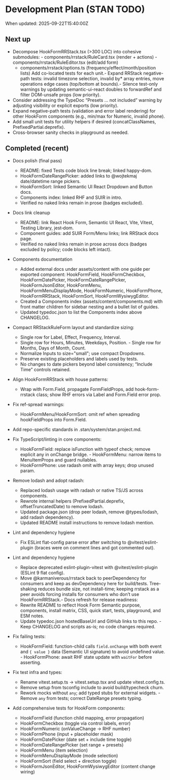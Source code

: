 # Development Plan (STAN TODO)

When updated: 2025-09-22T15:40:00Z

## Next up
- Decompose HookFormRRStack.tsx (>300 LOC) into cohesive submodules: - components/rrstack/RuleCard.tsx (render + actions) - components/rrstack/RuleEditor.tsx (edit/add form)
  - components/rrstack/options.ts (frequency/effect/month/position lists) Add co-located tests for each unit.- Expand RRStack negative-path tests: invalid timezone selection, invalid by\* array entries, move operations edge cases (top/bottom at bounds).- Silence test-only warnings by updating semantic-ui-react doubles to forwardRef and filter DOM-unsafe props (low priority).
- Consider addressing the TypeDoc “Presets … not included” warning by adjusting visibility or explicit exports (low priority).
- Expand negative-path tests (validation and error label rendering) for other HookForm components (e.g., min/max for Numeric, invalid phone).
- Add small unit tests for utility helpers if desired (concatClassNames, PrefixedPartial.deprefix).
- Cross-browser sanity checks in playground as needed.

## Completed (recent)

- Docs polish (final pass)
  - README: fixed Tests code block line break; linked happy-dom.
  - HookFormDateRangePicker: added links to @wojtekmaj date/datetime range pickers.
  - HookFormSort: linked Semantic UI React Dropdown and Button docs.
  - Components index: linked RHF and SUIR in intro.
  - Verified no naked links remain in prose (badges excluded).
- Docs link cleanup
  - README: link React Hook Form, Semantic UI React, Vite, Vitest, Testing Library, jest‑dom.
  - Component guides: add SUIR Form/Menu links; link RRStack docs page.
  - Verified no naked links remain in prose across docs (badges excluded by policy; code blocks left intact).

- Components documentation
  - Added external docs under assets/content with one guide per exported component: HookFormField, HookFormCheckbox, HookFormDatePicker, HookFormDateRangePicker, HookFormJsonEditor, HookFormMenu, HookFormMenuDisplayMode, HookFormNumeric, HookFormPhone, HookFormRRStack, HookFormSort, HookFormWysiwygEditor.
  - Created a Components index (assets/content/components.md) with front matter children for sidebar nesting and a bullet list of guides.
  - Updated typedoc.json to list the Components index above CHANGELOG.
- Compact RRStackRuleForm layout and standardize sizing:
  - Single row for Label, Effect, Frequency, Interval.
  - Single row for Hours, Minutes, Weekdays, Position. - Single row for Months, Days of Month, Count.
  - Normalize Inputs to size="small"; use compact Dropdowns.
  - Preserve existing placeholders and labels used by tests.
  - No changes to date pickers beyond label consistency; “Include Time” controls retained.

- Align HookFormRRStack with house patterns:
  - Wrap with Form.Field, propagate FormFieldProps, add hook-form-rrstack class; show RHF errors via Label and Form.Field error prop.
- Fix ref-spread warnings:
  - HookFormMenu/HookFormSort: omit ref when spreading hookFieldProps into Form.Field.
- Add repo-specific standards in .stan/system/stan.project.md.

- Fix TypeScript/linting in core components:
  - HookFormField: replace isFunction with typeof check; remove explicit any in onChange bridge. - HookFormMenu: narrow items to MenuItemProps and guard nullables.
  - HookFormPhone: use radash omit with array keys; drop unused param.
- Remove lodash and adopt radash:
  - Replaced lodash usage with radash or native TS/JS across components.
  - Rewrote internal helpers (PrefixedPartial.deprefix, offsetTruncatedDate) to remove lodash.
  - Updated package.json (drop peer lodash, remove @types/lodash, add radash dependency).
  - Updated README install instructions to remove lodash mention.

- Lint and dependency hygiene
  - Fix ESLint flat-config parse error after switching to @vitest/eslint-plugin
    (braces were on comment lines and got commented out).

- Lint and dependency hygiene
  - Replace deprecated eslint-plugin-vitest with @vitest/eslint-plugin (ESLint 9 flat config).
  - Move @karmaniverous/rrstack back to peerDependency for consumers and keep as devDependency here for build/tests. Tree-shaking reduces bundle size, not install-time; keeping rrstack as a peer avoids forcing installs for consumers who don’t use HookFormRRStack.- Docs refresh for release readiness:
  - Rewrite README to reflect Hook Form Semantic purpose, components, install matrix, CSS, quick start, tests, playground, and ESM notes.
  - Update typedoc.json hostedBaseUrl and GitHub links to this repo. - Keep CHANGELOG and scripts as-is; no code changes required.

- Fix failing tests:
  - HookFormField: function-child calls `field.onChange` with both event and `{ value }` data (Semantic UI signature) to avoid undefined value. - HookFormPhone: await RHF state update with `waitFor` before asserting.

- Fix test infra and types:
  - Rename vitest.setup.ts → vitest.setup.tsx and update vitest.config.ts.
  - Remove setup from tsconfig include to avoid build/typecheck churn.
  - Rework mocks without `any`; add typed stubs for external widgets. - Remove `any` from tests; correct DateRange presets typing.
- Add comprehensive tests for HookForm components:
  - HookFormField (function child mapping, error propagation)
  - HookFormCheckbox (toggle via control labels, error)
  - HookFormNumeric (onValueChange → RHF number)
  - HookFormPhone (input + placeholder mask)
  - HookFormDatePicker (date set + include time toggle)
  - HookFormDateRangePicker (set range + presets)
  - HookFormMenu (item selection)
  - HookFormMenuDisplayMode (mode selection)
  - HookFormSort (field select + direction toggle)
  - HookFormJsonEditor, HookFormWysiwygEditor (content change wiring)
